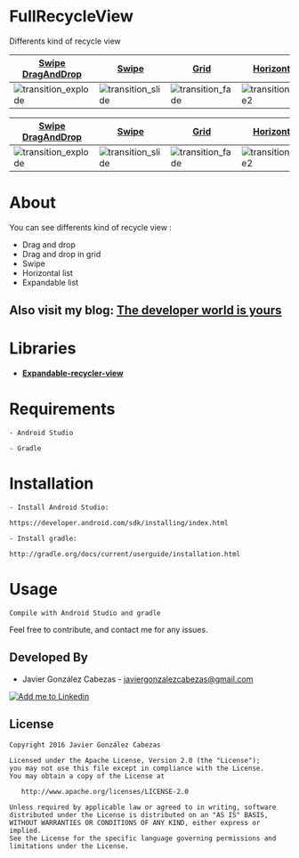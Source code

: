 # FullRecycleView
Differents kind of recycle view

[Swipe DragAndDrop][explode_link] | [Swipe][slide_link] | [Grid][fade_link] | [Horizontal][fade_link]
--- | --- | --- | ---
![transition_explode] | ![transition_slide] | ![transition_fade] | ![transition_fade2]

[Swipe DragAndDrop][explode_link] | [Swipe][slide_link] | [Grid][fade_link] | [Horizontal][fade_link]
--- | --- | --- | ---
![transition_explode] | ![transition_slide] | ![transition_fade] | ![transition_fade2]

# About
  You can see differents kind of recycle view :
 + Drag and drop
 + Drag and drop in grid
 + Swipe 
 + Horizontal list
 + Expandable list
  
  Also visit my blog: **[The developer world is yours](http://thedeveloperworldisyours.com)**
---------
# Libraries

 * **[Expandable-recycler-view](https://github.com/thoughtbot/expandable-recycler-view)**
 
 

# Requirements

    - Android Studio

    - Gradle


# Installation

    - Install Android Studio:

    https://developer.android.com/sdk/installing/index.html

    - Install gradle:

    http://gradle.org/docs/current/userguide/installation.html

# Usage
    Compile with Android Studio and gradle


Feel free to contribute, and contact me for any issues.

Developed By
------------
* Javier González Cabezas - <javiergonzalezcabezas@gmail.com>

<a href="https://es.linkedin.com/in/javier-gonz%C3%A1lez-cabezas-8b4b2231">
  <img alt="Add me to Linkedin" src="https://github.com/JorgeCastilloPrz/EasyMVP/blob/master/art/linkedin.png" />
</a>

License
-------

    Copyright 2016 Javier González Cabezas

    Licensed under the Apache License, Version 2.0 (the "License");
    you may not use this file except in compliance with the License.
    You may obtain a copy of the License at

       http://www.apache.org/licenses/LICENSE-2.0

    Unless required by applicable law or agreed to in writing, software
    distributed under the License is distributed on an "AS IS" BASIS,
    WITHOUT WARRANTIES OR CONDITIONS OF ANY KIND, either express or implied.
    See the License for the specific language governing permissions and
    limitations under the License.

[explode_link]: http://thedeveloperworldisyours.com
[fade_link]: http://thedeveloperworldisyours.com
[slide_link]: http://thedeveloperworldisyours.com

[transition_explode]: https://github.com/CabezasGonzalezJavier/FullRecycleView/blob/master/DragAndDrop.gif
[transition_slide]: https://github.com/CabezasGonzalezJavier/FullRecycleView/blob/master/Swipe.gif
[transition_fade]: https://github.com/CabezasGonzalezJavier/FullRecycleView/blob/master/Grid.gif
[transition_fade2]: https://github.com/CabezasGonzalezJavier/FullRecycleView/blob/master/Horizontal.gif
